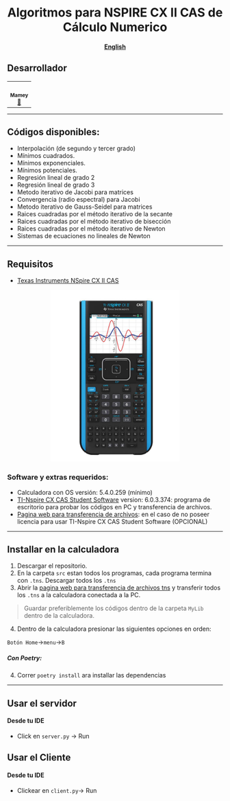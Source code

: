 <p align="center">
    <h1 align="center"/> Algoritmos para NSPIRE CX II CAS de Cálculo Numerico </h1>
    <h4 align="center"> <a href="resources">English </a></h4>
</p>



## Desarrollador
<table align="center">
<tbody>
<tr>
<td align="center"><a href="https://github.com/ImMamey" rel="nofollow"><img src="https://avatars.githubusercontent.com/u/32584037?v=4" width="150px;" alt="" style="max-width:100%;"><br><sub><b>Mamey</b></sub></a><br><a href="https://github.com/ImMamey/Practica-5-DDNS/commits?author=ImMamey" title="Commits"><g-emoji class="g-emoji" alias="book" fallback-src="https://github.githubassets.com/images/icons/emoji/unicode/1f4d6.png">📖</g-emoji></a></td>
</tr>
</tbody>
</table>

---


## Códigos disponibles:
* Interpolación (de segundo y tercer grado)
* Mínimos cuadrados.
* Mínimos exponenciales.
* Mínimos potenciales.
* Regresión lineal de grado 2
* Regresión lineal de grado 3
* Metodo iterativo de Jacobi para matrices
* Convergencia (radio espectral) para Jacobi
* Metodo iterativo de Gauss-Seidel para matrices
* Raices cuadradas por el método iterativo de la secante
* Raices cuadradas por el método iterativo de bisección
* Raices cuadradas por el método iterativo de Newton
* Sistemas de ecuaciones no lineales de Newton

---


## Requisitos
* [Texas Instruments NSpire CX II CAS](https://education.ti.com/en/products/calculators/graphing-calculators/ti-nspire-cx-ii-cx-ii-cas)
<p align="center">
    <img src="resources\images\61c8jg5GogL.jpg" title="calculator" width="300">
</p>

### Software y extras requeridos:

* Calculadora con OS versión: 5.4.0.259 (mínimo)
* [TI-Nspire CX CAS Student Software](https://education.ti.com/en/software/details/en/36BE84F974E940C78502AA47492887AB/ti-nspirecxcas_pc_full) version: 6.0.3.374: programa de escritorio para probar los códigos en PC y transferencia de archivos.
* [Pagina web para transferencia de archivos](https://nspireconnect.ti.com/nsc/file-transfer): en el caso de no poseer licencia para usar TI-Nspire CX CAS Student Software (OPCIONAL) 

---
## Installar en la calculadora

1. Descargar el repositorio.
2. En la carpeta `src` estan todos los programas, cada programa termina con `.tns`. Descargar todos los `.tns`
3. Abrir la [pagina web para transferencia de archivos tns](https://nspireconnect.ti.com/nsc/file-transfer) y transferir todos los `.tns` a la calculadora conectada a la PC.
> Guardar preferiblemente los códigos dentro de la carpeta `MyLib` dentro de la calculadora.
4. Dentro de la calculadora presionar las siguientes opciones en orden: 

`Botón Home`->`menu`->`B`

##### Con Poetry:
4. Correr `poetry install` ara installar las dependencias
---

## Usar el servidor
#### Desde tu IDE
* Click en `server.py` -> Run

## Usar el Cliente
#### Desde tu IDE
* Clickear en `client.py`-> Run

